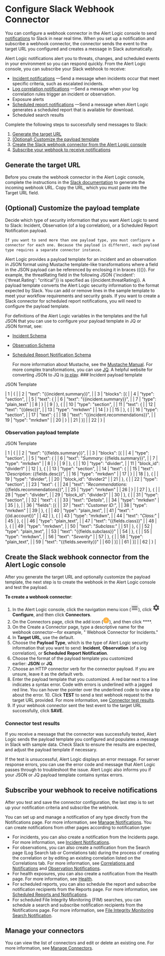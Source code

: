 # Configure Slack Webhook Connector

You can configure a webhook connector in the Alert Logic console  to send [notifications](../notifications.md) to Slack in near real time. When  you set up a notification and subscribe a webhook connector, the connector sends the event to the target URL you configured and creates a message in Slack automatically.

Alert Logic notifications alert you to threats, changes, and scheduled events in your environment so you can respond quickly. From the Alert Logic console, you can subscribe your Slack webhook to receive:

* [Incident notifications](../notifications/incident.md)        —Send a message when incidents occur that meet specific criteria, such as escalated incidents.
* [Log correlation notifications](../notifications/log-correlation.md)        —Send a message when your log correlation rules trigger an incident or observation.
* Exposure alerts
* [Scheduled report notifications](../notifications/report.md)        —Send a message when Alert Logic generates a scheduled report  that is available for download.
* Scheduled search results

Complete the following steps to successfully send messages to Slack:

1. [Generate the target URL](#GeneratethetargetURL)
2. [(Optional) Customize the payload template](#(Optional)Customizethesamplepayloadtemplate)
3. [Create the Slack webhook connector from the Alert Logic console](#CreatetheSlackwebhookconnectorfromtheAlertLogicconsole)
4. [Subscribe your webhook to receive notifications](#Subscribeyourwebhooktoreceivenotifications)

## Generate the target URL

Before you create the webhook connector in the Alert Logic console, complete the instructions in the [Slack documentation](https://api.slack.com/messaging/webhooks) to generate the incoming webhook URL. Copy the URL, which you must paste into the Target URL field.

## (Optional) Customize the payload template

Decide which type of security information that you want Alert Logic to send to Slack: Incident, Observation (of a log correlation), or a Scheduled Report Notification payload.

    If you want to send more than one payload type, you must configure a connector for each one. Because the payload is different, each payload type requires a separate connector instance.     
Alert Logic provides a payload template for an incident and an observation in JSON format using Mustache template-like transformations where a field in the JSON payload can be referenced by enclosing it in braces ({{}}. For example, the threatRating field in the following JSON {'incident': {'threat.Rating': "critical"}} is specified as {{incident.threatRating}}. A payload template converts the Alert Logic security information to the format expected by Slack. You can add or remove lines in the sample template to meet your workflow requirements and security goals. If you want to create a Slack connector for scheduled report notifications, you will need to configure the payload template.

For definitions of the Alert Logic variables in the templates and the full  JSON that you can use to configure your payload template in JQ or JSON format, see:

* [Incident Schema](incident.md)
* [Observation Schema](observation.md)
* [Scheduled Report Notification Schema](scheduled-report-notification-payload.md)

    For more information about Mustache, see the [Mustache Manual](https://mustache.github.io/mustache.5.html). For more complex transformations, you can use [JQ](https://stedolan.github.io/jq/#:~:text=jq). A helpful website for converting JSON to JQ is [jq play](https://jqplay.org/).    ### Incident payload template

JSON Template

| 1 | { |
| 2 | "text": "{{incident.summary}}", |
| 3 | "blocks": [{ |
| 4 | "type": "section", |
| 5 | "text": { |
| 6 | "text": "{{incident.summary}}", |
| 7 | "type": "plain_text" |
| 8 | } |
| 9 | }, { |
| 10 | "type": "section", |
| 11 | "text": { |
| 12 | "text": "{{desc}}", |
| 13 | "type": "mrkdwn" |
| 14 | } |
| 15 | }, { |
| 16 | "type": "section", |
| 17 | "text": { |
| 18 | "text": "{{incident.recommendations}}", |
| 19 | "type": "mrkdwn" |
| 20 | } |
| 21 | }] |
| 22 | } |

### Observation payload template

JSON Template

| 1 | { |
| 2 | "text": "{{fields.summary}}", |
| 3 | "blocks": [{ |
| 4 | "type": "section", |
| 5 | "text": { |
| 6 | "text": "*Summary:* {{fields.summary}}", |
| 7 | "type": "mrkdwn" |
| 8 | } |
| 9 | }, { |
| 10 | "type": "divider", |
| 11 | "block_id": "divider1" |
| 12 | }, { |
| 13 | "type": "section", |
| 14 | "text": { |
| 15 | "text": "*Description:* {{fields.desc}}", |
| 16 | "type": "mrkdwn" |
| 17 | } |
| 18 | }, { |
| 19 | "type": "divider", |
| 20 | "block_id": "divider2" |
| 21 | }, { |
| 22 | "type": "section", |
| 23 | "text": { |
| 24 | "text": "*Recommendations:* {{fields.recommendations}}", |
| 25 | "type": "mrkdwn" |
| 26 | } |
| 27 | }, { |
| 28 | "type": "divider", |
| 29 | "block_id": "divider3" |
| 30 | }, { |
| 31 | "type": "section", |
| 32 | "text": { |
| 33 | "text": "*Details*", |
| 34 | "type": "mrkdwn" |
| 35 | }, |
| 36 | "fields": [{ |
| 37 | "text": "*Customer ID:*", |
| 38 | "type": "mrkdwn" |
| 39 | }, { |
| 40 | "type": "plain_text", |
| 41 | "text": "{{id.account}}" |
| 42 | }, { |
| 43 | "type": "mrkdwn", |
| 44 | "text": "*Class:*" |
| 45 | }, { |
| 46 | "type": "plain_text", |
| 47 | "text": "{{fields.class}}" |
| 48 | }, { |
| 49 | "type": "mrkdwn", |
| 50 | "text": "*Subclass:*" |
| 51 | }, { |
| 52 | "type": "plain_text", |
| 53 | "text": "{{fields.subclass}}" |
| 54 | }, { |
| 55 | "type": "mrkdwn", |
| 56 | "text": "*Severity*" |
| 57 | }, { |
| 58 | "type": "plain_text", |
| 59 | "text": "{{fields.severity}}" |
| 60 | }] |
| 61 | }] |
| 62 | } |

## Create the Slack webhook connector from the Alert Logic console

After you generate the target URL and optionally customize  the payload template, the next step is to create the webhook in the Alert Logic console  and test the payload.

**To create a  webhook connector**:

1. In the Alert Logic console, click the navigation menu icon (![](../../Resources/Images/dashboard/menu-icon.png)), click ![](../../Resources/Images/dashboard/configure-icon.png)**Configure**, and then click **Connectors**.
2. On the Connectors page, click the add icon (![](../../Resources/Images/Icons/cdAddPlus.png)), and then click ****.
3. On the Create a  Connector page, type a descriptive name for the webhook connector—for example, " Webhook Connector for Incidents."
4. In  **Target URL**, use the default.
5. Choose the **Payload Type**, which is the type of Alert Logic security information that you want to send: **Incident**, **Observation** (of a log correlation), or **Scheduled Report Notification**.
6. Choose the format of the payload template you customized earlier: **JSON**  or **JQ**.
7. Choose an HTTP connector verb for the connector payload. If you are unsure, leave it as the default verb.
8. Enter the payload template that you customized.
      A red bar next to a line indicates a syntax error. Code with errors is underlined with a jagged red line. You can hover the pointer over the underlined code to view a tip about the error.      10. Click **TEST** to send a test webhook request to the target URL provided. For more information, see [Connector test results](#Connectortestresults).
11. If your webhook connector sent the test event to the target URL successfully, click **SAVE**.

### Connector test results

If you receive a message that the connector was successfully tested, Alert Logic sends the payload template you configured and populates a message in Slack with sample data. Check Slack to ensure the results are expected, and adjust the payload template if necessary.

If the test is unsuccessful, Alert Logic displays an error message. For server response errors, you can use the error code and message that Alert Logic passes through to troubleshoot the issue. Alert Logic also informs you if your JSON or JQ payload template contains syntax errors.

## Subscribe your webhook to receive notifications

After you test and save the connector configuration, the last step is to set up your notification criteria and subscribe the webhook.

You can set up and manage a notification of any type directly from the Notifications page. For more information, see [Manage Notifications](../notifications/manage.md). You can create notifications from other pages according to notification type:

* For incidents, you can also create a notification from the Incidents page. For more information, see [Incident Notifications](../notifications/incident.md).
* For observations, you can also create a notification   from the Search page (Log Search tab or Correlations tab) during the process of creating the correlation or by editing an existing correlation listed on the Correlations tab. For more information, see [Correlations and Notifications](../notifications/log-correlation.md) and [Observation Notifications](../notifications/observation.md).
* For health exposures, you can also create a notification from the Health page. For more information, see [Health](../../analyze/health.md).
* For scheduled reports, you can also schedule the report and subscribe notification recipients from the Reports page. For more information, see [Scheduled Reports and Notifications](../notifications/report.md).
* For scheduled File Integrity Monitoring (FIM) searches, you can schedule a search and subscribe notification recipients from the Notifications page. For more information, see [File Integrity Monitoring Search Notification](../notifications/fim-search.md).

## Manage your connectors

You can view the list of connectors and edit or delete an existing one. For more information, see [Manage Connectors](manage-connectors.md).
